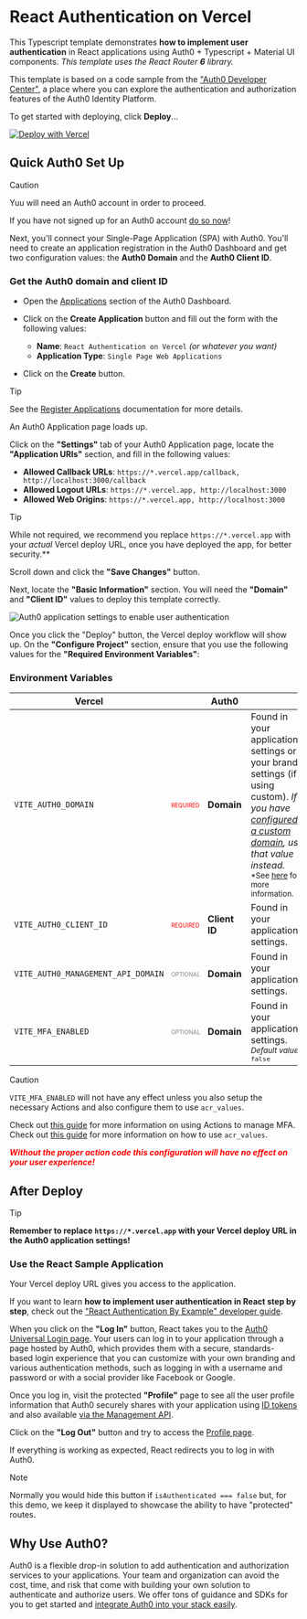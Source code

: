 # React Authentication on Vercel

This Typescript template demonstrates **how to implement user authentication** in React applications using Auth0 + Typescript + Material UI components. _This template uses the React Router **6** library._

This template is based on a code sample from the ["Auth0 Developer Center"](https://developer.auth0.com/resources/code-samples/spa/react), a place where you can explore the authentication and authorization features of the Auth0 Identity Platform.

To get started with deploying, click **Deploy**...

[![Deploy with Vercel](https://vercel.com/button)](https://vercel.com/new/clone?repository-url=https%3A%2F%2Fgithub.com%2Fokta-ciam-specialists%2Fauth0-account-linking&env=VITE_AUTH0_DOMAIN,VITE_AUTH0_CLIENT_ID&envDescription=Required%20Auth0%20values.%20Additional%20optional%20variables%20can%20be%20set%20after%20deployment.%20See%20documentation%20for%20more%20information.&envLink=https%3A%2F%2Fgithub.com%2Fokta-ciam-specialists%2Fauth0-account-linking%3Ftab%3Dreadme-ov-file%23environment-variables&project-name=auth0-react-typescript&repository-name=auth0-react-typescript&redirect-url=https%3A%2F%2Fgithub.com%2Fokta-ciam-specialists%2Fauth0-account-linking%2Ftree%2Fmain%3Ftab%3Dreadme-ov-file%23react-authentication-on-vercel&demo-title=Auth0%20React%20Typescript&demo-description=A%20React%20Typescript%20template%20showcasing%20how%20to%20implement%20Auth0%20with%20optional%20MFA%20capabilities.&demo-url=https%3A%2F%2Fauth0-ai.atko.rocks)

## Quick Auth0 Set Up

> [!CAUTION]
> Yuu will need an Auth0 account in order to proceed.
>
> If you have not signed up for an Auth0 account [do so now](https://auth0.com/signup?utm_source=partner&utm_medium=vercel&utm_campaign=2023-03%7CINB-ORG%7CVercel-Auth0-SignupUserCreationForm-SU&ocid=7014z000000zJItAAM-aPA4z0000008OZeGAM&utm_id=aNK4z000000blT4GAI)!
>

Next, you'll connect your Single-Page Application (SPA) with Auth0. You'll need to create an application registration in the Auth0 Dashboard and get two configuration values: the **Auth0 Domain** and the **Auth0 Client ID**.

### Get the Auth0 domain and client ID

- Open the [Applications](https://manage.auth0.com/#/applications) section of the Auth0 Dashboard.

- Click on the **Create Application** button and fill out the form with the following values:
  - **Name**: `React Authentication on Vercel` _(or whatever you want)_
  - **Application Type**: `Single Page Web Applications`
- Click on the **Create** button.

> [!TIP]
> See the [Register Applications](https://auth0.com/docs/applications/set-up-an-application) documentation for more details.

An Auth0 Application page loads up.

Click on the **"Settings"** tab of your Auth0 Application page, locate the **"Application URIs"** section, and fill in the following values:

- **Allowed Callback URLs**: `https://*.vercel.app/callback, http://localhost:3000/callback`
- **Allowed Logout URLs**: `https://*.vercel.app, http://localhost:3000`
- **Allowed Web Origins**: `https://*.vercel.app, http://localhost:3000`

> [!TIP]
> While not required, we recommend you replace `https://*.vercel.app` with your _actual_ Vercel deploy URL, once you have deployed the app, for better security.**
>

Scroll down and click the **"Save Changes"** button.

Next, locate the **"Basic Information"** section. You will need the **"Domain"** and **"Client ID"** values to deploy this template correctly.

![Auth0 application settings to enable user authentication](https://cdn.auth0.com/blog/developer-hub/dashboard/auth0-spa-configuration.png)

Once you click the "Deploy" button, the Vercel deploy workflow will show up. On the **"Configure Project"** section, ensure that you use the following values for the **"Required Environment Variables"**:

### Environment Variables
<table>
  <thead>
    <tr>
      <th>Vercel</th>
      <th></th>
      <th>Auth0</th>
      <th></th>
    </tr>
  </thead>
  <tr>
    <td>
      <code>VITE_AUTH0_DOMAIN</code>
    </td>
    <td style="font-size: 10px; color: red; text-transform: uppercase">
      required
    </td>
    <td>
      <b>Domain</b>
    </td>
    <td>
      Found in your application's settings or your brand settings (if using custom). <em>If you have <a href="https://auth0.com/docs/customize/custom-domains">configured a custom domain</a>, use that value instead.</em>
      <br/><sub>*See <a href="https://auth0.com/docs/get-started/applications/application-settings#basic-information">here</a> for more information.</sub>
    </td>
  </tr>
  <tr>
    <td>
      <code>VITE_AUTH0_CLIENT_ID</code>
    </td>
    <td style="font-size: 10px; color: red; text-transform: uppercase">
      required
    </td>
    <td>
      <b>Client ID</b>
    </td>
    <td>
      Found in your application's settings.
    </td>
  </tr>
  <tr>
    <td>
      <code>VITE_AUTH0_MANAGEMENT_API_DOMAIN</code>
    </td>
    <td style="font-size: 10px; color: gray; text-transform: uppercase">
      optional
    </td>
    <td>
      <b>Domain</b>
    </td>
    <td>
      Found in your application's settings.
    </td>
  </tr>
  <tr>
    <td>
      <code>VITE_MFA_ENABLED</code>
    </td>
    <td style="font-size: 10px; color: gray; text-transform: uppercase">
      optional
    </td>
    <td>
      <b>Domain</b>
    </td>
    <td>
      Found in your application's settings.
      <br/>
      <sub><em>Default value: </em><code>false</code></sub>
    </td>
  </tr>
</table>

> [!CAUTION]
> `VITE_MFA_ENABLED` will not have any effect unless you also setup the necessary Actions and also configure them to use `acr_values`.
>
> Check out [this guide](https://auth0.com/docs/secure/multi-factor-authentication/adaptive-mfa/customize-adaptive-mfa#action-templates) for more information on using Actions to manage MFA.
> Check out [this guide](https://auth0.com/docs/secure/multi-factor-authentication/step-up-authentication/configure-step-up-authentication-for-web-apps#create-an-action) for more information on how to use `acr_values`.
>
> <span style="color: red; font-weight: bold; font-style: italic">Without the proper action code this configuration will have no effect on your user experience!</span>

## After Deploy

> [!TIP]
> **Remember to replace `https://*.vercel.app` with your Vercel deploy URL in the Auth0 application settings!**
>

### Use the React Sample Application

Your Vercel deploy URL gives you access to the application.

If you want to learn **how to implement user authentication in React step by step**, check out the ["React Authentication By Example" developer guide](https://developer.auth0.com/resources/guides/spa/react/basic-authentication).

When you click on the **"Log In"** button, React takes you to the [Auth0 Universal Login page](https://auth0.com/docs/login/universal-login). Your users can log in to your application through a page hosted by Auth0, which provides them with a secure, standards-based login experience that you can customize with your own branding and various authentication methods, such as logging in with a username and password or with a social provider like Facebook or Google.

Once you log in, visit the protected **"Profile"** page to see all the user profile information that Auth0 securely shares with your application using [ID tokens](https://auth0.com/docs/security/tokens/id-tokens) and also available [via the Management API](https://auth0.com/docs/secure/tokens/access-tokens/management-api-access-tokens/get-management-api-tokens-for-single-page-applications).

Click on the **"Log Out"** button and try to access the [Profile page](http://localhost:4040/profile).

If everything is working as expected, React redirects you to log in with Auth0.

> [!NOTE]
> Normally you would hide this button if `isAuthenticated === false` but, for this demo, we keep it displayed to showcase the ability to have "protected" routes.
>

## Why Use Auth0?

Auth0 is a flexible drop-in solution to add authentication and authorization services to your applications. Your team and organization can avoid the cost, time, and risk that come with building your own solution to authenticate and authorize users. We offer tons of guidance and SDKs for you to get started and [integrate Auth0 into your stack easily](https://auth0.com/developers/hub/code-samples/full-stack).
